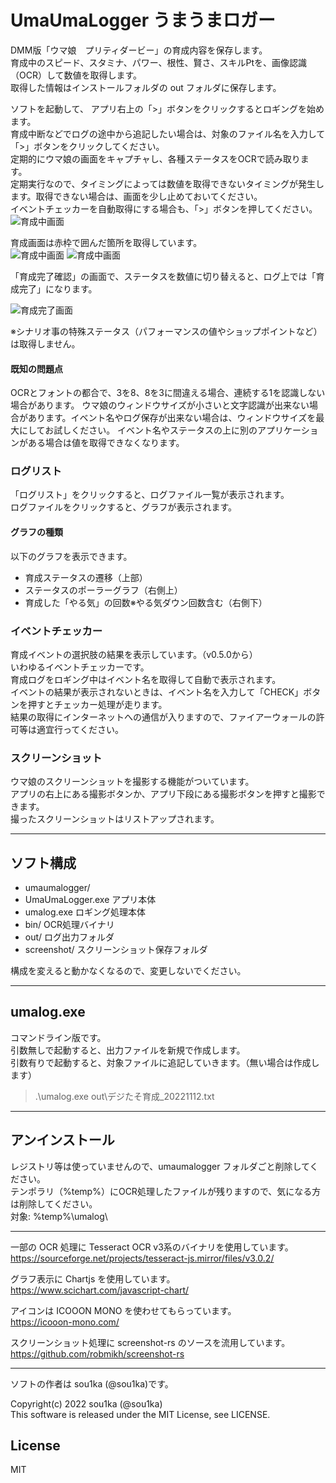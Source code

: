 # UmaUmaLogger うまうまロガー

DMM版「ウマ娘　プリティダービー」の育成内容を保存します。  
育成中のスピード、スタミナ、パワー、根性、賢さ、スキルPtを、画像認識（OCR）して数値を取得します。  
取得した情報はインストールフォルダの out フォルダに保存します。  

ソフトを起動して、 アプリ右上の「>」ボタンをクリックするとロギングを始めます。  
育成中断などでログの途中から追記したい場合は、対象のファイル名を入力して「>」ボタンをクリックしてください。  
定期的にウマ娘の画面をキャプチャし、各種ステータスをOCRで読み取ります。  
定期実行なので、タイミングによっては数値を取得できないタイミングが発生します。取得できない場合は、画面を少し止めておいてください。  
イベントチェッカーを自動取得にする場合も、「>」ボタンを押してください。
![育成中画面](http://www.plasmasphere.net/archives/umaumalogger/img/202303291748.png)

育成画面は赤枠で囲んだ箇所を取得しています。  
![育成中画面](http://www.plasmasphere.net/archives/umaumalogger/img/20221128235041.png)
![育成中画面](http://www.plasmasphere.net/archives/umaumalogger/img/20221223154632.png)  

「育成完了確認」の画面で、ステータスを数値に切り替えると、ログ上では「育成完了」になります。  

![育成完了画面](http://www.plasmasphere.net/archives/umaumalogger/img/20221130213826.png)  

※シナリオ事の特殊ステータス（パフォーマンスの値やショップポイントなど）は取得しません。  

#### 既知の問題点
OCRとフォントの都合で、3を8、8を3に間違える場合、連続する1を認識しない場合があります。
ウマ娘のウィンドウサイズが小さいと文字認識が出来ない場合があります。イベント名やログ保存が出来ない場合は、ウィンドウサイズを最大にしてお試しください。
イベント名やステータスの上に別のアプリケーションがある場合は値を取得できなくなります。

### ログリスト

「ログリスト」をクリックすると、ログファイル一覧が表示されます。  
ログファイルをクリックすると、グラフが表示されます。  

#### グラフの種類

以下のグラフを表示できます。

* 育成ステータスの遷移（上部）  
* ステータスのポーラーグラフ（右側上）
* 育成した「やる気」の回数※やる気ダウン回数含む（右側下）

### イベントチェッカー

育成イベントの選択肢の結果を表示しています。（v0.5.0から）  
いわゆるイベントチェッカーです。  
育成ログをロギング中はイベント名を取得して自動で表示されます。  
イベントの結果が表示されないときは、イベント名を入力して「CHECK」ボタンを押すとチェッカー処理が走ります。  
結果の取得にインターネットへの通信が入りますので、ファイアーウォールの許可等は適宜行ってください。  

### スクリーンショット

ウマ娘のスクリーンショットを撮影する機能がついています。  
アプリの右上にある撮影ボタンか、アプリ下段にある撮影ボタンを押すと撮影できます。  
撮ったスクリーンショットはリストアップされます。  

-----------------------------------------------------------------------------

## ソフト構成

* umaumalogger/
* UmaUmaLogger.exe	アプリ本体
* umalog.exe			ロギング処理本体
* bin/				OCR処理バイナリ
* out/				ログ出力フォルダ
* screenshot/			スクリーンショット保存フォルダ

構成を変えると動かなくなるので、変更しないでください。

-----------------------------------------------------------------------------

## umalog.exe

コマンドライン版です。  
引数無しで起動すると、出力ファイルを新規で作成します。  
引数有りで起動すると、対象ファイルに追記していきます。（無い場合は作成します）  

> .\umalog.exe out\デジたそ育成_20221112.txt

-----------------------------------------------------------------------------

## アンインストール

レジストリ等は使っていませんので、umaumalogger フォルダごと削除してください。  
テンポラリ（%temp%）にOCR処理したファイルが残りますので、気になる方は削除してください。  
対象: %temp%\umalog\  

-----------------------------------------------------------------------------

一部の OCR 処理に Tesseract OCR v3系のバイナリを使用しています。  
https://sourceforge.net/projects/tesseract-js.mirror/files/v3.0.2/  

グラフ表示に Chartjs を使用しています。  
https://www.scichart.com/javascript-chart/  

アイコンは ICOOON MONO を使わせてもらっています。  
https://icooon-mono.com/  

スクリーンショット処理に screenshot-rs のソースを流用しています。  
https://github.com/robmikh/screenshot-rs  

-----------------------------------------------------------------------------

ソフトの作者は sou1ka (@sou1ka)です。  

Copyright(c) 2022 sou1ka (@sou1ka)  
This software is released under the MIT License, see LICENSE.  

## License
MIT